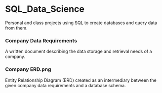 # SQL_Data_Science
Personal and class projects using SQL to create databases and query data from them.

### Company Data Requirements
A written document describing the data storage and retrieval needs of a company. 

### Company ERD.png
Entity Relationship Diagram (ERD) created as an intermediary between the given company data requirements and a database schema.

